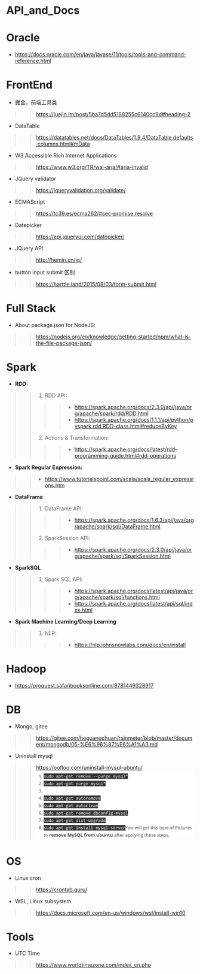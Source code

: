 # API_and_Docs


# Oracle
* https://docs.oracle.com/en/java/javase/11/tools/tools-and-command-reference.html

# FrontEnd
* 掘金，前端工具类
>> https://juejin.im/post/5ba7d5dd5188255c6140cc9d#heading-2
* DataTable
>> https://datatables.net/docs/DataTables/1.9.4/DataTable.defaults.columns.html#mData
* W3 Accessible Rich Internet Applications
>> https://www.w3.org/TR/wai-aria/#aria-invalid
* JQuery validator
>> https://jqueryvalidation.org/validate/
* ECMAScript
>> https://tc39.es/ecma262/#sec-promise.resolve
* Datepicker
>> https://api.jqueryui.com/datepicker/
* JQuery API
>> http://hemin.cn/jq/
* button input submit 区别
>> https://harttle.land/2015/08/03/form-submit.html

# Full Stack
* About package.json for NodeJS:
>> https://nodejs.org/en/knowledge/getting-started/npm/what-is-the-file-package-json/

# Spark
* <b>RDD:</b> 
>> 1. RDD API:
>>>> * https://spark.apache.org/docs/2.3.0/api/java/org/apache/spark/rdd/RDD.html
>>>> * https://spark.apache.org/docs/1.1.1/api/python/pyspark.rdd.RDD-class.html#reduceByKey
>> 2. Actions & Transformation:
>>>> * https://spark.apache.org/docs/latest/rdd-programming-guide.html#rdd-operations
* <b>Spark Regular Expression:</b>
>> * https://www.tutorialspoint.com/scala/scala_regular_expressions.htm

* <b>DataFrame</b>
>> 1. DataFrame API:
>>>> * https://spark.apache.org/docs/1.6.3/api/java/org/apache/spark/sql/DataFrame.html
>> 2. SparkSession API:
>>>> * https://spark.apache.org/docs/2.3.0/api/java/org/apache/spark/sql/SparkSession.html

* <b>SparkSQL</b>
>> 1. Spark SQL API:
>>>> * https://spark.apache.org/docs/latest/api/java/org/apache/spark/sql/functions.html
>>>> * https://spark.apache.org/docs/latest/api/sql/index.html

* <b>Spark Machine Learning/Deep Learning</b>
>> 1. NLP:
>>>> * https://nlp.johnsnowlabs.com/docs/en/install

# Hadoop
* https://proquest.safaribooksonline.com/9781449328917


# DB
* Mongo, gitee
>> https://gitee.com/heguangchuan/rainmeter/blob/master/document/mongodb/05-%E6%96%87%E6%A1%A3.md
* Uninstall mysql
>> https://oofloo.com/uninstall-mysql-ubuntu/
<br>![](images/Purge_mysql.PNG)

# OS
* Linux cron
>> https://crontab.guru/
* WSL, Linux subsystem
>> https://docs.microsoft.com/en-us/windows/wsl/install-win10


# Tools
* UTC Time
>> https://www.worldtimezone.com/index_cn.php
